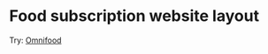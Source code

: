 # Food subscription website layout
Try: [Omnifood]([https://pages.github.com/](https://romanzinkivomnifoodproject.netlify.app/)https://romanzinkivomnifoodproject.netlify.app/)
